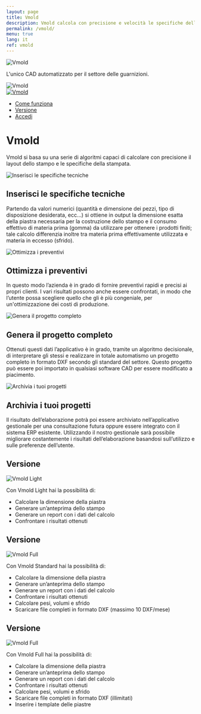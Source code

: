 ```yaml
---
layout: page
title: Vmold
description: Vmold calcola con precisione e velocità le specifiche dello stampo e della stampata e genera automaticamente un disegno completo in formato DXF.
permalink: /vmold/
menu: true
lang: it
ref: vmold
---
```

<div id="slider" class="slick-slider">
	<div class="slick">
		<div>
			<span class="contenuto-slide">
				<img class="icona-slide" src="/img/loghi_vmold/logo_vmold.svg" alt="Vmold">
				<p class="testo-slide">L'unico CAD automatizzato per il settore delle guarnizioni.</p>
			</span>
			<div class="color-slider"></div>
			<img class="bck-img" src="/img/slide/vmold/slider_vmold.jpg" alt="Vmold">
		</div>
	</div>
</div>

<nav class="nav-secondary">
	<div class="wrap">
		<div class="logo-prodotto">
			<a href="#top">
				<img src="/img/loghi_vmold/logo_vmold.svg" alt="Vmold">
			</a>
		<div class="menu-secondary-mobile"></div></div>
		<ul class="menu-secondary">		
			<li class="menu-item">			
				<a href="#function" class="menu-item-scroll">
					Come funziona
				</a>			
			</li>		
			<li class="menu-item">			
				<a href="#version" class="menu-item-scroll">
					Versione
				</a>			
			</li>		
			<li class="menu-item">			
				<a href="#">
					Accedi
				</a>			
			</li>		
		</ul>
	</div>
</nav>

<div class="intro-page transparent">
	<div class="wrap section">
		<h1>Vmold</h1>
		<p>Vmold si basa su una serie di algoritmi capaci di calcolare con precisione il layout dello stampo e le specifiche della stampata.</p>
	</div>
</div>

<div id="function" class="testo-immagine left grey">
	<div class="wrap">
		<div class="immagine" style="background-image: url(/img/vmold/vmold_1.svg);">
			<img src="/img/vmold/vmold_1.svg" alt="Inserisci le specifiche tecniche">
		</div>
		<div class="testo">
			<div class="cont-testo">
				<h2>
					Inserisci le specifiche tecniche
				</h2>
				<p>
					Partendo da valori numerici (quantità e dimensione dei pezzi, tipo di disposizione desiderata, ecc…) si ottiene in output la dimensione esatta della piastra necessaria per la costruzione dello stampo e il consumo effettivo di materia prima (gomma) da utilizzare per ottenere i prodotti finiti; tale calcolo differenzia inoltre tra materia prima effettivamente utilizzata e materia in eccesso (sfrido).
				</p>
			</div>
		</div>
	</div>
</div>
			
<div class="testo-immagine right transparent">
	<div class="wrap">
		<div class="immagine" style="background-image: url(/img/vmold/vmold_3.svg);">
			<img src="/img/vmold/vmold_3.svg" alt="Ottimizza i preventivi">
		</div>
		<div class="testo">
			<div class="cont-testo">
				<h2>
					Ottimizza i preventivi
				</h2>
				<p>
				In questo modo l’azienda è in grado di fornire preventivi rapidi e precisi ai propri clienti. I vari risultati possono anche essere confrontati, in modo che l’utente possa scegliere quello che gli è più congeniale, per un'ottimizzazione dei costi di produzione.
				</p>
			</div>
		</div>
	</div>
</div>
			
<div class="testo-immagine left grey">
	<div class="wrap">
		<div class="immagine" style="background-image: url(/img/vmold/vmold_2.svg);">
			<img src="/img/vmold/vmold_2.svg" alt="Genera il progetto completo">
		</div>
		<div class="testo">
			<div class="cont-testo">
				<h2>
					Genera il progetto completo
				</h2>
				<p>
					Ottenuti questi dati l’applicativo è in grado, tramite un algoritmo decisionale, di interpretare gli stessi e realizzare in totale automatismo un progetto completo in formato DXF secondo gli standard del settore. Questo progetto può essere poi importato in qualsiasi software CAD per essere modificato a piacimento.
				</p>
			</div>
		</div>
	</div>
</div>

<div class="testo-immagine right transparent">
	<div class="wrap">
		<div class="immagine" style="background-image: url(/img/vmold/vmold_4.svg);">
			<img src="/img/vmold/vmold_4.svg" alt="Archivia i tuoi progetti">
		</div>
		<div class="testo">
			<div class="cont-testo">
				<h2>
					Archivia i tuoi progetti
				</h2>
				<p>
					Il risultato dell’elaborazione potrà poi essere archiviato nell’applicativo gestionale per una consultazione futura oppure  essere integrato con il sistema ERP esistente. Utilizzando il nostro gestionale sarà possibile migliorare costantemente i risultati dell’elaborazione basandosi sull’utilizzo e sulle preferenze dell’utente.
				</p>
			</div>
		</div>
	</div>
</div>

<div id="version" class="versioni" style="background-image: url(/img/vmold/bg_versioni.jpg)">
	<div class="wrap section">
		<div class="grid">
			<div class="third">
				<h2>Versione</h2>
				<img class="logo-versione" src="/img/loghi_vmold/logo_vmold_light.svg" alt="Vmold Light">
				<p>Con Vmold Light hai la possibilità di:</p>
				<ul>
					<li>
						<img src="/img/icone/check.svg" alt=""><span>Calcolare la dimensione della piastra</span>
					</li>
					<li>
						<img src="/img/icone/check.svg" alt=""><span>Generare un’anteprima dello stampo</span>
					</li>
					<li>
						<img src="/img/icone/check.svg" alt=""><span>Generare un report con i dati del calcolo</span>
					</li>
					<li>
						<img src="/img/icone/check.svg" alt=""><span>Confrontare i risultati ottenuti</span>
					</li>
				</ul>
			</div>
			<div class="third">
				<h2>Versione</h2>
				<img class="logo-versione" src="/img/loghi_vmold/logo_vmold_standard.svg" alt="Vmold Full">
				<p>Con Vmold Standard hai la possibilità di:</p>
				<ul>
					<li>
						<img src="/img/icone/check.svg" alt=""><span>Calcolare la dimensione della piastra</span>
					</li>
					<li>
						<img src="/img/icone/check.svg" alt=""><span>Generare un’anteprima dello stampo</span>
					</li>
					<li>
						<img src="/img/icone/check.svg" alt=""><span>Generare un report con i dati del calcolo</span>
					</li>
					<li>
						<img src="/img/icone/check.svg" alt=""><span>Confrontare i risultati ottenuti</span>
					</li>
					<li>
						<img src="/img/icone/check.svg" alt=""><span>Calcolare pesi, volumi e sfrido</span>
					</li>
					<li>
						<img src="/img/icone/check.svg" alt=""><span>Scaricare file completi in formato DXF (massimo 10 DXF/mese)</span>
					</li>
				</ul>
			</div>
			<div class="third">
				<h2>Versione</h2>
				<img class="logo-versione" src="/img/loghi_vmold/logo_vmold_full.svg" alt="Vmold Full">
				<p>Con Vmold Full hai la possibilità di:</p>
				<ul>
					<li>
						<img src="/img/icone/check.svg" alt=""><span>Calcolare la dimensione della piastra</span>
					</li>
					<li>
						<img src="/img/icone/check.svg" alt=""><span>Generare un’anteprima dello stampo</span>
					</li>
					<li>
						<img src="/img/icone/check.svg" alt=""><span>Generare un report con i dati del calcolo</span>
					</li>
					<li>
						<img src="/img/icone/check.svg" alt=""><span>Confrontare i risultati ottenuti</span>
					</li>
					<li>
						<img src="/img/icone/check.svg" alt=""><span>Calcolare pesi, volumi e sfrido</span>
					</li>
					<li>
						<img src="/img/icone/check.svg" alt=""><span>Scaricare file completi in formato DXF (illimitati)</span>
					</li>
					<li>
						<img src="/img/icone/check.svg" alt=""><span>Inserire i template delle piastre</span>
					</li>
				</ul>
			</div>
		</div>
	</div>
</div>

